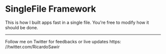 # SingleFile Framework
This is how I built apps fast in a single file.
You're free to modify how it should be done.
***
Follow me on Twitter for feedbacks or live updates https: //twitter.com/RicardoSawir
